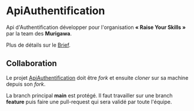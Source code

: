 # ApiAuthentification

Api d'Authentification développer pour l'organisation **« Raise Your Skills »** par la team des **Murigawa**.

Plus de détails sur le [Brief](/Briefs.md).

## Collaboration

Le projet [ApiAuthentification](https://github.com/Raise-Your-Skills/ApiAuthentification) doit être *fork* et ensuite *cloner* sur sa machine depuis son *fork*.

La branch principal **main** est protégé. Il faut travailler sur une branch **feature** puis faire une pull-request qui sera validé par toute l'équipe.
